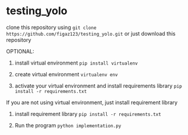 # testing_yolo

clone this repository using `git clone https://github.com/figaz123/testing_yolo.git` or just download this repository

OPTIONAL:

1. install virtual environment
`pip install virtualenv`

2. create virtual environment
`virtualenv env`

3. activate your virtual environment and install requirements library
   `pip install -r requirements.txt`


If you are not using virtual environment, just install requirement library

1. install requirement library
`pip install -r requirements.txt`

2. Run the program
`python implementation.py`

